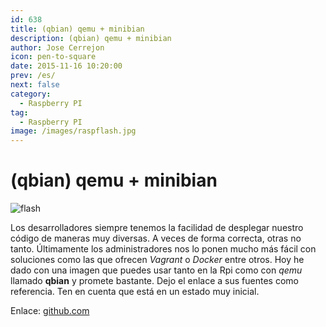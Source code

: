 ```yaml
---
id: 638
title: (qbian) qemu + minibian
description: (qbian) qemu + minibian
author: Jose Cerrejon
icon: pen-to-square
date: 2015-11-16 10:20:00
prev: /es/
next: false
category:
  - Raspberry PI
tag:
  - Raspberry PI
image: /images/raspflash.jpg
---
```


# (qbian) qemu + minibian

![flash](/images/raspflash.jpg)

Los desarrolladores siempre tenemos la facilidad de desplegar nuestro código de maneras muy diversas. A veces de forma correcta, otras no tanto. Últimamente los administradores nos lo ponen mucho más fácil con soluciones como las que ofrecen *Vagrant* o *Docker* entre otros. Hoy he dado con una imagen que puedes usar tanto en la Rpi como con *qemu* llamado **qbian** y promete bastante. Dejo el enlace a sus fuentes como referencia. Ten en cuenta que está en un estado muy inicial.

Enlace: [github.com](https://github.com/trojanspike/qbian/tree/master/injects/qbian)